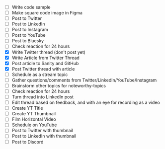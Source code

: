 - [ ] Write code sample
- [ ] Make square code image in Figma
- [ ] Post to Twitter
- [ ] Post to LinkedIn
- [ ] Post to Instagram
- [ ] Post to YouTube
- [ ] Post to Bluesky
- [ ] Check reaction for 24 hours
- [x] Write Twitter thread (don't post yet)
- [x] Write Article from Twitter Thread
- [x] Post article to Sanity and GitHub
- [x] Post Twitter thread with article
- [ ] Schedule as a stream topic
- [ ] Gather questions/comments from Twitter/LinkedIn/YouTube/Instagram
- [ ] Brainstorm other topics for noteworthy-topics
- [ ] Check reaction for 24 hours
- [ ] Turn thread into LinkedIn post
- [ ] Edit thread based on feedback, and with an eye for recording as a video
- [ ] Create YT Title
- [ ] Create YT Thumbnail
- [ ] Film Horizontal Video
- [ ] Schedule on YouTube
- [ ] Post to Twitter with thumbnail
- [ ] Post to LinkedIn with thumbnail
- [ ] Post to Discord
